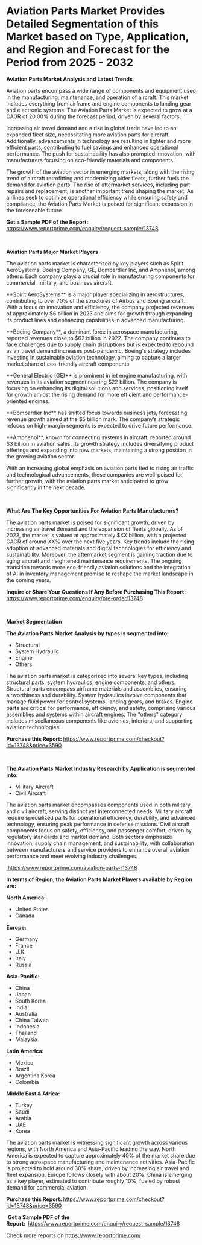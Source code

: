 <p><h1>Aviation Parts Market Provides Detailed Segmentation of this Market based on Type, Application, and Region and Forecast for the Period from 2025 - 2032</h1></p><p><strong>Aviation Parts Market Analysis and Latest Trends</strong></p>
<p><p>Aviation parts encompass a wide range of components and equipment used in the manufacturing, maintenance, and operation of aircraft. This market includes everything from airframe and engine components to landing gear and electronic systems. The Aviation Parts Market is expected to grow at a CAGR of 20.00% during the forecast period, driven by several factors.</p><p>Increasing air travel demand and a rise in global trade have led to an expanded fleet size, necessitating more aviation parts for aircraft. Additionally, advancements in technology are resulting in lighter and more efficient parts, contributing to fuel savings and enhanced operational performance. The push for sustainability has also prompted innovation, with manufacturers focusing on eco-friendly materials and components.</p><p>The growth of the aviation sector in emerging markets, along with the rising trend of aircraft retrofitting and modernizing older fleets, further fuels the demand for aviation parts. The rise of aftermarket services, including part repairs and replacement, is another important trend shaping the market. As airlines seek to optimize operational efficiency while ensuring safety and compliance, the Aviation Parts Market is poised for significant expansion in the foreseeable future.</p></p>
<p><strong>Get a Sample PDF of the Report:&nbsp;</strong> <a href="https://www.reportprime.com/enquiry/request-sample/13748?utm_campaign=3571&utm_medium=2&utm_source=Github&utm_content=ia&utm_term=20032025&utm_id=aviation-parts">https://www.reportprime.com/enquiry/request-sample/13748</a></p>
<p>&nbsp;</p>
<p><strong>Aviation Parts Major Market Players</strong></p>
<p><p>The aviation parts market is characterized by key players such as Spirit AeroSystems, Boeing Company, GE, Bombardier Inc, and Amphenol, among others. Each company plays a crucial role in manufacturing components for commercial, military, and business aircraft.</p><p>**Spirit AeroSystems** is a major player specializing in aerostructures, contributing to over 70% of the structures of Airbus and Boeing aircraft. With a focus on innovation and efficiency, the company projected revenues of approximately $6 billion in 2023 and aims for growth through expanding its product lines and enhancing capabilities in advanced manufacturing.</p><p>**Boeing Company**, a dominant force in aerospace manufacturing, reported revenues close to $62 billion in 2022. The company continues to face challenges due to supply chain disruptions but is expected to rebound as air travel demand increases post-pandemic. Boeing's strategy includes investing in sustainable aviation technology, aiming to capture a larger market share of eco-friendly aircraft components.</p><p>**General Electric (GE)** is prominent in jet engine manufacturing, with revenues in its aviation segment nearing $22 billion. The company is focusing on enhancing its digital solutions and services, positioning itself for growth amidst the rising demand for more efficient and performance-oriented engines.</p><p>**Bombardier Inc** has shifted focus towards business jets, forecasting revenue growth aimed at the $5 billion mark. The company’s strategic refocus on high-margin segments is expected to drive future performance.</p><p>**Amphenol**, known for connecting systems in aircraft, reported around $3 billion in aviation sales. Its growth strategy includes diversifying product offerings and expanding into new markets, maintaining a strong position in the growing aviation sector.</p><p>With an increasing global emphasis on aviation parts tied to rising air traffic and technological advancements, these companies are well-poised for further growth, with the aviation parts market anticipated to grow significantly in the next decade.</p></p>
<p>&nbsp;</p>
<p><strong>What Are The Key Opportunities For Aviation Parts Manufacturers?</strong></p>
<p><p>The aviation parts market is poised for significant growth, driven by increasing air travel demand and the expansion of fleets globally. As of 2023, the market is valued at approximately $XX billion, with a projected CAGR of around XX% over the next five years. Key trends include the rising adoption of advanced materials and digital technologies for efficiency and sustainability. Moreover, the aftermarket segment is gaining traction due to aging aircraft and heightened maintenance requirements. The ongoing transition towards more eco-friendly aviation solutions and the integration of AI in inventory management promise to reshape the market landscape in the coming years.</p></p>
<p><strong>Inquire or Share Your Questions If Any Before Purchasing This Report:</strong> <a href="https://www.reportprime.com/enquiry/pre-order/13748?utm_campaign=3571&utm_medium=2&utm_source=Github&utm_content=ia&utm_term=20032025&utm_id=aviation-parts">https://www.reportprime.com/enquiry/pre-order/13748</a></p>
<p>&nbsp;</p>
<p><strong>Market Segmentation</strong></p>
<p><strong>The Aviation Parts Market Analysis by types is segmented into:</strong></p>
<p><ul><li>Structural</li><li>System Hydraulic</li><li>Engine</li><li>Others</li></ul></p>
<p><p>The aviation parts market is categorized into several key types, including structural parts, system hydraulics, engine components, and others. Structural parts encompass airframe materials and assemblies, ensuring airworthiness and durability. System hydraulics involve components that manage fluid power for control systems, landing gears, and brakes. Engine parts are critical for performance, efficiency, and safety, comprising various assemblies and systems within aircraft engines. The "others" category includes miscellaneous components like avionics, interiors, and supporting aviation technologies.</p></p>
<p><strong>Purchase this Report:&nbsp;</strong><a href="https://www.reportprime.com/checkout?id=13748&price=3590&utm_campaign=3571&utm_medium=2&utm_source=Github&utm_content=ia&utm_term=20032025&utm_id=aviation-parts">https://www.reportprime.com/checkout?id=13748&price=3590</a></p>
<p>&nbsp;</p>
<p><strong>The Aviation Parts Market Industry Research by Application is segmented into:</strong></p>
<p><ul><li>Military Aircraft</li><li>Civil Aircraft</li></ul></p>
<p><p>The aviation parts market encompasses components used in both military and civil aircraft, serving distinct yet interconnected needs. Military aircraft require specialized parts for operational efficiency, durability, and advanced technology, ensuring peak performance in defense missions. Civil aircraft components focus on safety, efficiency, and passenger comfort, driven by regulatory standards and market demand. Both sectors emphasize innovation, supply chain management, and sustainability, with collaboration between manufacturers and service providers to enhance overall aviation performance and meet evolving industry challenges.</p></p>
<p><a href="https://www.reportprime.com/aviation-parts-r13748?utm_campaign=3571&utm_medium=2&utm_source=Github&utm_content=ia&utm_term=20032025&utm_id=aviation-parts">&nbsp;https://www.reportprime.com/aviation-parts-r13748</a></p>
<p><strong>In terms of Region, the Aviation Parts Market Players available by Region are:</strong></p>
<p>
    <p> <strong> North America: </strong>
        <ul>
            <li>United States</li>
            <li>Canada</li>
        </ul>
        </p> 
    <p> <strong> Europe: </strong>
        <ul>
            <li>Germany</li>
            <li>France</li>
            <li>U.K.</li>
            <li>Italy</li>
            <li>Russia</li>
        </ul>
        </p> 
    <p> <strong> Asia-Pacific: </strong>
        <ul>
            <li>China</li>
            <li>Japan</li>
            <li>South Korea</li>
            <li>India</li>
            <li>Australia</li>
            <li>China Taiwan</li>
            <li>Indonesia</li>
            <li>Thailand</li>
            <li>Malaysia</li>
        </ul>
        </p> 
    <p> <strong> Latin America: </strong>
        <ul>
            <li>Mexico</li>
            <li>Brazil</li>
            <li>Argentina Korea</li>
            <li>Colombia</li>
        </ul>
        </p> 
    <p> <strong> Middle East & Africa: </strong>
        <ul>
            <li>Turkey</li>
            <li>Saudi</li>
            <li>Arabia</li>
            <li>UAE</li>
            <li>Korea</li>
        </ul>
    </p>
    </p>
<p><p>The aviation parts market is witnessing significant growth across various regions, with North America and Asia-Pacific leading the way. North America is expected to capture approximately 40% of the market share due to strong aerospace manufacturing and maintenance activities. Asia-Pacific is projected to hold around 30% share, driven by increasing air travel and fleet expansion. Europe follows closely with about 20%. China is emerging as a key player, estimated to contribute roughly 10%, fueled by robust demand for commercial aviation.</p></p>
<p><strong>Purchase this Report: </strong><a href="https://www.reportprime.com/checkout?id=13748&price=3590&utm_campaign=3571&utm_medium=2&utm_source=Github&utm_content=ia&utm_term=20032025&utm_id=aviation-parts">https://www.reportprime.com/checkout?id=13748&price=3590</a></p>
<p>&nbsp;<strong>Get a Sample PDF of the Report:&nbsp;&nbsp;</strong><a href="https://www.reportprime.com/enquiry/request-sample/13748?utm_campaign=3571&utm_medium=2&utm_source=Github&utm_content=ia&utm_term=20032025&utm_id=aviation-parts">https://www.reportprime.com/enquiry/request-sample/13748</a></p>
<p><strong></strong></p>
<p>Check more reports on <a href="https://www.reportprime.com/?utm_campaign=3571&utm_medium=2&utm_source=Github&utm_content=ia&utm_term=20032025&utm_id=aviation-parts">https://www.reportprime.com/</a></p>